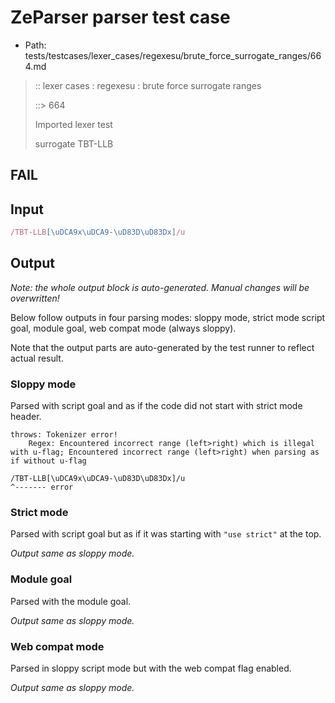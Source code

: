 # ZeParser parser test case

- Path: tests/testcases/lexer_cases/regexesu/brute_force_surrogate_ranges/664.md

> :: lexer cases : regexesu : brute force surrogate ranges
>
> ::> 664
>
> Imported lexer test
>
> surrogate TBT-LLB

## FAIL

## Input

`````js
/TBT-LLB[\uDCA9x\uDCA9-\uD83D\uD83Dx]/u
`````

## Output

_Note: the whole output block is auto-generated. Manual changes will be overwritten!_

Below follow outputs in four parsing modes: sloppy mode, strict mode script goal, module goal, web compat mode (always sloppy).

Note that the output parts are auto-generated by the test runner to reflect actual result.

### Sloppy mode

Parsed with script goal and as if the code did not start with strict mode header.

`````
throws: Tokenizer error!
    Regex: Encountered incorrect range (left>right) which is illegal with u-flag; Encountered incorrect range (left>right) when parsing as if without u-flag

/TBT-LLB[\uDCA9x\uDCA9-\uD83D\uD83Dx]/u
^------- error
`````

### Strict mode

Parsed with script goal but as if it was starting with `"use strict"` at the top.

_Output same as sloppy mode._

### Module goal

Parsed with the module goal.

_Output same as sloppy mode._

### Web compat mode

Parsed in sloppy script mode but with the web compat flag enabled.

_Output same as sloppy mode._
